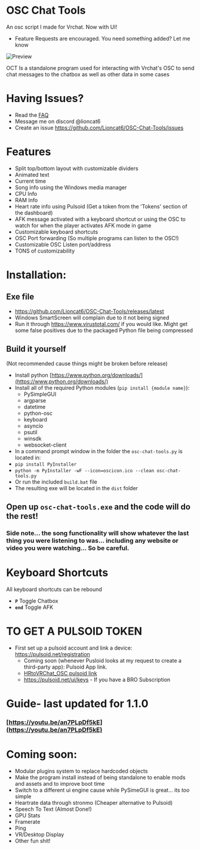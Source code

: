 # OSC Chat Tools 
An osc script I made for Vrchat. Now with UI!
- Feature Requests are encouraged. You need something added? Let me know

![Preview](https://github.com/Lioncat6/OSC-Chat-Tools/blob/c4eafce187b862930472bb577c7fd0d021af7eda/preview.png)

OCT Is a standalone program used for interacting with Vrchat's OSC to send chat messages to the chatbox as well as other data in some cases

# Having Issues? 
 - Read the [FAQ](https://github.com/Lioncat6/OSC-Chat-Tools/wiki/FAQ)
 - Message me on discord @lioncat6
 - Create an issue https://github.com/Lioncat6/OSC-Chat-Tools/issues

# Features
 - Split top/bottom layout with customizable dividers
 - Animated text
 - Current time
 - Song info using the Windows media manager
 - CPU Info
 - RAM Info
 - Heart rate info using Pulsoid (Get a token from the 'Tokens' section of the dashboard)
 - AFK message activated with a keyboard shortcut or using the OSC to watch for when the player activates AFK mode in game
 - Customizable keyboard shortcuts
 - OSC Port forwarding (So multiple programs can listen to the OSC!)
 - Customizable OSC Listen port/address
 - TONS of customizability


# Installation:
## Exe file
 - https://github.com/Lioncat6/OSC-Chat-Tools/releases/latest
 - Windows SmartScreen will complain due to it not being signed
 - Run it through https://www.virustotal.com/ if you would like. Might get some false positives due to the packaged Python file being compressed
## Build it yourself
(Not recommended cause things might be broken before release)
 - Install python [https://www.python.org/downloads/](https://www.python.org/downloads/)
 - Install all of the required Python modules (`pip install {module name}`):
   - PySimpleGUI
   - argparse
   - datetime
   - python-osc
   - keyboard
   - asyncio
   - psutil
   - winsdk
   - websocket-client
 - In a command prompt window in the folder the `osc-chat-tools.py` is located in:
 - `pip install PyInstaller`
 - `python -m PyInstaller -wF --icon=oscicon.ico --clean osc-chat-tools.py`
 - Or run the included `build.bat` file
 - The resulting exe will be located in the `dist` folder

## Open up `osc-chat-tools.exe` and the code will do the rest!

### Side note... the song functionality will show whatever the last thing you were listening to was... including any website or video you were watching... So be careful.

# Keyboard Shortcuts 
All keyboard shortcuts can be rebound
- **`P`** Toggle Chatbox
- **`end`** Toggle AFK

# TO GET A PULSOID TOKEN
 - First set up a pulsoid account and link a device: https://pulsoid.net/registration
    - Coming soon (whenever Pusloid looks at my request to create a third-party app): Pulsoid App link.
    - [HRtoVRChat_OSC pulsoid link](https://pulsoid.net/oauth2/authorize?response_type=token&client_id=8c48435f-a0c6-4512-9bf7-6768678b625c&redirect_uri=&scope=data:heart_rate:read&state=&response_mode=web_page)
    - https://pulsoid.net/ui/keys - If you have a BRO Subscription

# Guide- last updated for 1.1.0
### [https://youtu.be/an7PLpDf5kE](https://youtu.be/an7PLpDf5kE)


# Coming soon:
 - Modular plugins system to replace hardcoded objects
 - Make the program install instead of being standalone to enable mods and assets and to improve boot time
 - Switch to a different ui engine cause while PySimeGUI is great... its *too* simple
 - Heartrate data through stronmo (Cheaper alternative to Pulsoid)
 - Speech To Text (Almost Done!)
 - GPU Stats
 - Framerate
 - Ping
 - VR/Desktop Display
 - Other fun shit!

